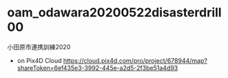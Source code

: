 # oam_odawara20200522disasterdrill00
小田原市連携訓練2020

* on Pix4D Cloud
https://cloud.pix4d.com/pro/project/678944/map?shareToken=6ef435e3-3992-445e-a2d5-2f3be51a4d93

